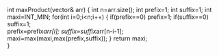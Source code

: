  int maxProduct(vector<int>& arr) 
    {
        int n=arr.size();
        int prefix=1;
        int suffix=1;
        int maxi=INT_MIN;
        for(int i=0;i<n;i++)
        {
            if(prefix==0)	prefix=1;
            if(suffix==0)	suffix=1;		
            prefix=prefix*arr[i];
            suffix=suffix*arr[n-i-1];
            maxi=max(maxi,max(prefix,suffix));
        }
        return maxi;    
    }